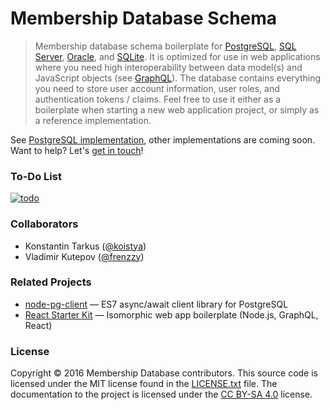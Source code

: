 # Membership Database Schema

> Membership database schema boilerplate for
> [PostgreSQL](https://aws.amazon.com/rds/postgresql/),
> [SQL Server](https://azure.microsoft.com/services/sql-database/),
> [Oracle](https://aws.amazon.com/rds/oracle/), and [SQLite](http://sqlite.org/).
> It is optimized for use in web applications where you need high
> interoperability between data model(s) and JavaScript objects (see
> [GraphQL](http://graphql.org/)). The database contains everything you need to
> store user account information, user roles, and authentication tokens /
> claims. Feel free to use it either as a boilerplate when starting a new web
> application project, or simply as a reference implementation.

See [PostgreSQL implementation](https://github.com/membership/membership.db/tree/master/postgres),
other implementations are coming soon. Want to help? Let's [get in touch](mailto:hello@tarkus.me)!

### To-Do List

[![todo](https://dl.dropboxusercontent.com/u/16006521/membership/todo.png)](https://waffle.io/membership/membership.db)

### Collaborators

  * Konstantin Tarkus ([@koistya](https://twitter.com/koistya))
  * Vladimir Kutepov ([@frenzzy](https://github.com/frenzzy))

### Related Projects

  * [node-pg-client](https://github.com/kriasoft/node-pg-client) — ES7 async/await client library for PostgreSQL
  * [React Starter Kit](https://github.com/kriasoft/react-starter-kit) — Isomorphic web app boilerplate (Node.js, GraphQL, React)

### License

Copyright © 2016 Membership Database contributors. This source code is licensed
under the MIT license found in the [LICENSE.txt](https://github.com/membership/membership.db/blob/master/LICENSE.txt)
file. The documentation to the project is licensed under the
[CC BY-SA 4.0](http://creativecommons.org/licenses/by-sa/4.0/) license.
